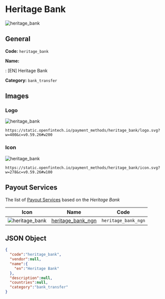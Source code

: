 
# Heritage Bank 
![heritage_bank](https://static.openfintech.io/payment_methods/heritage_bank/logo.svg?w=400&c=v0.59.26#w200)  

## General 
**Code:** `heritage_bank` 
 
**Name:** 
 
:	[EN] Heritage Bank 
 
**Category:** `bank_transfer` 
 

## Images 

### Logo 
![heritage_bank](https://static.openfintech.io/payment_methods/heritage_bank/logo.svg?w=400&c=v0.59.26#w200)  

```
https://static.openfintech.io/payment_methods/heritage_bank/logo.svg?w=400&c=v0.59.26#w200
```  

### Icon 
![heritage_bank](https://static.openfintech.io/payment_methods/heritage_bank/icon.svg?w=278&c=v0.59.26#w100)  

```
https://static.openfintech.io/payment_methods/heritage_bank/icon.svg?w=278&c=v0.59.26#w100
```  

## Payout Services 
 
The list of [Payout Services](/payout-services/) based on the _Heritage Bank_ 

|Icon|Name|Code| 
|:---:|:---:|:---:| 
|![heritage_bank](https://static.openfintech.io/payout_methods/heritage_bank/icon.svg?w=278&c=v0.59.26#w40) |[heritage_bank_ngn](/payout-services/heritage_bank_ngn/)|`heritage_bank_ngn`| 
 

## JSON Object 

```json
{
  "code":"heritage_bank",
  "vendor":null,
  "name":{
    "en":"Heritage Bank"
  },
  "description":null,
  "countries":null,
  "category":"bank_transfer"
}
```  
